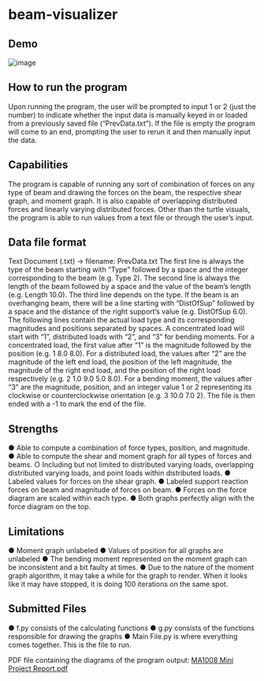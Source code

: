 # beam-visualizer

## Demo
![image](https://github.com/jensonjenkins/beam-visualizer/assets/117452546/caca2cb8-090e-426d-b2c9-1093dea5e4cb)

## How to run the program
Upon running the program, the user will be prompted to input 1 or 2 (just the number) to
indicate whether the input data is manually keyed in or loaded from a previously saved
file (“PrevData.txt”). If the file is empty the program will come to an end, prompting the
user to rerun it and then manually input the data.


## Capabilities
The program is capable of running any sort of combination of forces on any type of beam
and drawing the forces on the beam, the respective shear graph, and moment graph. It
is also capable of overlapping distributed forces and linearly varying distributed
forces. Other than the turtle visuals, the program is able to run values from a text file or
through the user’s input.


## Data file format
Text Document (.txt) → filename: PrevData.txt
The first line is always the type of the beam starting with “Type” followed by a space and
the integer corresponding to the beam (e.g. Type 2). The second line is always the
length of the beam followed by a space and the value of the beam’s length (e.g. Length
10.0). The third line depends on the type. If the beam is an overhanging beam, there will
be a line starting with “DistOfSup” followed by a space and the distance of the right
support’s value (e.g. DistOfSup 6.0). The following lines contain the actual load type and
its corresponding magnitudes and positions separated by spaces. A concentrated load
will start with “1”, distributed loads with “2”, and “3” for bending moments. For a
concentrated load, the first value after “1” is the magnitude followed by the position (e.g.
1 8.0 8.0). For a distributed load, the values after “2” are the magnitude of the left end
load, the position of the left magnitude, the magnitude of the right end load, and the
position of the right load respectively (e.g. 2 1.0 9.0 5.0 8.0). For a bending moment, the
values after “3” are the magnitude, position, and an integer value 1 or 2 representing its
clockwise or counterclockwise orientation (e.g. 3 10.0 7.0 2). The file is then ended with
a -1 to mark the end of the file.


## Strengths
● Able to compute a combination of force types, position, and magnitude.
● Able to compute the shear and moment graph for all types of forces and beams.
○ Including but not limited to distributed varying loads, overlapping distributed
varying loads, and point loads within distributed loads.
● Labeled values for forces on the shear graph.
● Labeled support reaction forces on beam and magnitude of forces on beam.
● Forces on the force diagram are scaled within each type.
● Both graphs perfectly align with the force diagram on the top.


## Limitations
● Moment graph unlabeled
● Values of position for all graphs are unlabeled
● The bending moment represented on the moment graph can be inconsistent and a bit
faulty at times.
● Due to the nature of the moment graph algorithm, it may take a while for the graph to
render. When it looks like it may have stopped, it is doing 100 iterations on the same
spot.


## Submitted Files
● f.py consists of the calculating functions
● g.py consists of the functions responsible for drawing the graphs
● Main File.py is where everything comes together. This is the file to run.


PDF file containing the diagrams of the program output:
[MA1008 Mini Project Report.pdf](https://github.com/jensonjenkins/ma1008-miniproject/files/10677989/MA1008.Mini.Project.Report.pdf)

